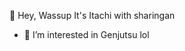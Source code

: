 👋 Hey, Wassup It's Itachi with sharingan
- 👀 I’m interested in Genjutsu lol

<!---
Nabs1122/Nabs1122 is a ✨ special ✨ repository because its `README.md` (this file) appears on your GitHub profile.
You can click the Preview link to take a look at your changes.
--->
